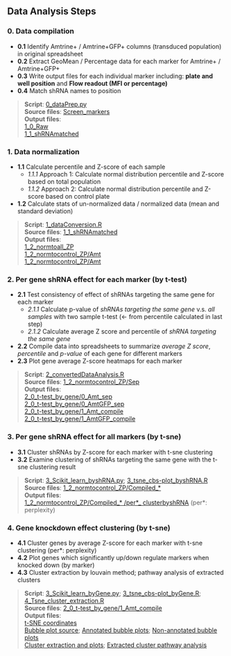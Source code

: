 ## Data Analysis Steps
### 0. Data compilation <br/> 
* __0.1__ Identify Amtrine+ / Amtrine+GFP+ columns (transduced population) in original spreadsheet <br/>
* __0.2__ Extract GeoMean / Percentage data for each marker for Amtrine+ / Amtrine+GFP+ <br/> 
* __0.3__ Write output files for each individual marker including: __plate and well position__ and __Flow readout (MFI or percentage)__ <br/> 
* __0.4__ Match shRNA names to position <br/>

>__Script__: [0_dataPrep.py](0_Codes/0_dataPrep.py) <br/> 
__Source files__: [Screen_markers](InVitro/Megan_originaldata/Screen_markers)  <br/> 
__Output files__:  <br/>
[1_0_Raw](InVitro/1_0_Raw) <br/> 
[1_1_shRNAmatched](InVitro/1_1_shRNAmatched)

### 1. Data normalization <br/> 
* __1.1__ Calculate percentile and Z-score of each sample <br/> 
   * _1.1.1_ Approach 1: Calculate normal distribution percentile and Z-score based on total population <br/> 
   * _1.1.2_ Approach 2: Calculate normal distribution percentile and Z-score based on control plate <br/> 
* __1.2__ Calculate stats of un-normalized data / normalized data (mean and standard deviation) <br/> 
>__Script__: [1_dataConversion.R](0_Codes/1_dataConversion.R) <br/> 
__Source files__: [1_1_shRNAmatched](InVitro/1_1_shRNAmatched) <br/> 
__Output files__: <br/>
[1_2_normtoall_ZP](InVitro/1_2_normtoall_ZP) <br/> 
[1_2_normtocontrol_ZP/Amt](InVitro/1_2_normtocontrol_ZP/0_Amt) <br/>
[1_2_normtocontrol_ZP/Amt](InVitro/1_2_normtocontrol_ZP/0_AmtGFP)

### 2. Per gene shRNA effect for each marker (by t-test)
* __2.1__ Test consistency of effect of shRNAs targeting the same gene for each marker <br/> 
   * _2.1.1_ Calculate p-value of _shRNAs targeting the same gene_ v.s. _all samples_ with two sample t-test (<- from percentile calculated in last step)  <br/> 
   * _2.1.2_ Calculate average Z score and percentile of _shRNA targeting the same gene_  <br/> 
* __2.2__ Compile data into spreadsheets to summarize _average Z score_, _percentile_ and _p-value_ of each gene for different markers
* __2.3__ Plot gene average Z-score heatmaps for each marker
>__Script__: [2_convertedDataAnalysis.R](0_Codes/2_convertedDataAnalysis.R) <br/> 
__Source files__: [1_2_normtocontrol_ZP/Sep](InVitro/1_2_normtocontrol_ZP/Sep) <br/> 
__Output files__: <br/> 
[2_0_t-test_by_gene/0_Amt_sep](InVitro/2_0_t-test_by_gene/0_Amt_sep) <br/>
[2_0_t-test_by_gene/0_AmtGFP_sep](InVitro/2_0_t-test_by_gene/0_AmtGFP_sep) <br/>
[2_0_t-test_by_gene/1_Amt_compile](InVitro/2_0_t-test_by_gene/1_Amt_compile) <br/>
[2_0_t-test_by_gene/1_AmtGFP_compile](InVitro/2_0_t-test_by_gene/1_AmtGFP_compile)

### 3. Per gene shRNA effect for all markers (by t-sne)
* __3.1__ Cluster shRNAs by Z-score for each marker with t-sne clustering
* __3.2__ Examine clustering of shRNAs targeting the same gene with the t-sne clustering result
>__Script__: [3_Scikit_learn_byshRNA.py](0_Codes/3_Scikit_learn_byshRNA.py); [3_tsne_cbs-plot_byshRNA.R](0_Codes/3_tsne_cbs-plot_byshRNA.R) <br/> 
__Source files__: [1_2_normtocontrol_ZP/Compiled_* ](InVitro/1_2_normtocontrol_ZP) <br/> 
__Output files__:  <br/>
[1_2_normtocontrol_ZP/Compiled_* /per*_ clusterbyshRNA](InVitro/1_2_normtocontrol_ZP) (per*: perplexity) <br/>

### 4. Gene knockdown effect clustering (by t-sne)
* __4.1__ Cluster genes by average Z-score for each marker with t-sne clustering (per*: perplexity)
* __4.2__ Plot genes which significantly up/down regulate markers when knocked down (by marker)
* __4.3__ Cluster extraction by louvain method; pathway analysis of extracted clusters
>__Script__: [3_Scikit_learn_byGene.py](0_Codes/3_Scikit_learn_byGene.py); [3_tsne_cbs-plot_byGene.R](0_Codes/3_tsne_cbs-plot_byGene.R); [4_Tsne_cluster_extraction.R](0_Codes/4_Tsne_cluster_extraction.R)<br/> 
__Source files__: [2_0_t-test_by_gene/1_Amt_compile](InVitro/2_0_t-test_by_gene/1_Amt_compile) <br/> 
__Output files__: <br/>
[t-SNE coordinates](InVitro/2_0_t-test_by_gene/1_Amt_compile/Amt_normbycontrolZP_t-test.by.geneavg_z-score_tsne_per5.csv) <br/> 
[Bubble plot source](nVitro/2_0_t-test_by_gene/2_Amt_compile_cluster/0_bbplot_source); [Annotated bubble plots](InVitro/2_0_t-test_by_gene/2_Amt_compile_cluster/1_bbplot_anno); [Non-annotated bubble plots](InVitro/2_0_t-test_by_gene/2_Amt_compile_cluster/1_bbplot_plain) <br/>
[Cluster extraction and plots](InVitro/2_0_t-test_by_gene/2_Amt_compile_cluster/2_cluster_extraction); [Extracted cluster pathway analysis](InVitro/2_0_t-test_by_gene/2_Amt_compile_cluster/3_cluster_pathway)
